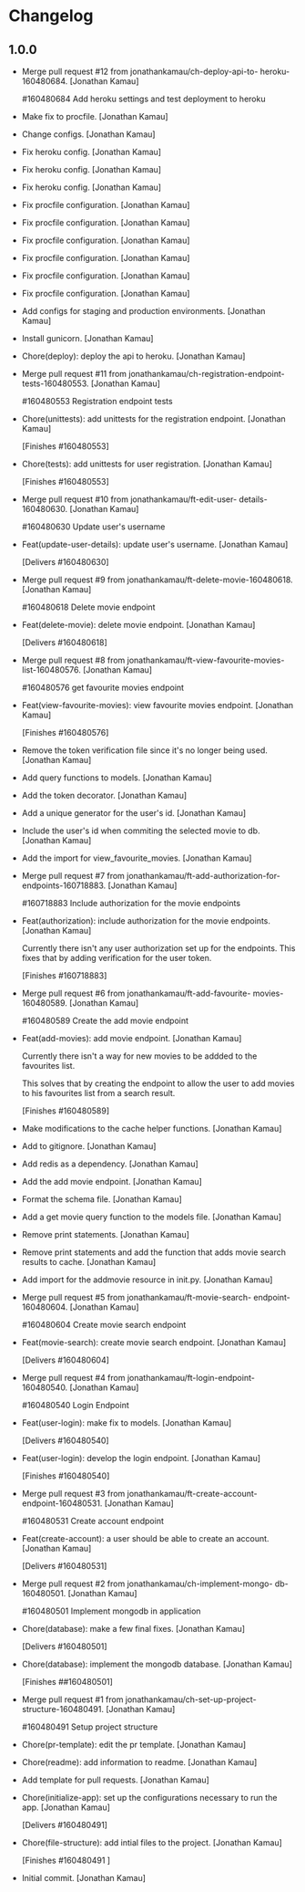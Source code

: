 Changelog
=========


1.0.0
------------
- Merge pull request #12 from jonathankamau/ch-deploy-api-to-
  heroku-160480684. [Jonathan Kamau]

  #160480684 Add heroku settings and test deployment to heroku
- Make fix to procfile. [Jonathan Kamau]
- Change configs. [Jonathan Kamau]
- Fix heroku config. [Jonathan Kamau]
- Fix heroku config. [Jonathan Kamau]
- Fix heroku config. [Jonathan Kamau]
- Fix procfile configuration. [Jonathan Kamau]
- Fix procfile configuration. [Jonathan Kamau]
- Fix procfile configuration. [Jonathan Kamau]
- Fix procfile configuration. [Jonathan Kamau]
- Fix procfile configuration. [Jonathan Kamau]
- Fix procfile configuration. [Jonathan Kamau]
- Add configs for staging and production environments. [Jonathan Kamau]
- Install gunicorn. [Jonathan Kamau]
- Chore(deploy): deploy the api to heroku. [Jonathan Kamau]
- Merge pull request #11 from jonathankamau/ch-registration-endpoint-
  tests-160480553. [Jonathan Kamau]

  #160480553 Registration endpoint tests
- Chore(unittests): add unittests for the registration endpoint.
  [Jonathan Kamau]

  [Finishes #160480553]
- Chore(tests): add unittests for user registration. [Jonathan Kamau]

  [Finishes #160480553]
- Merge pull request #10 from jonathankamau/ft-edit-user-
  details-160480630. [Jonathan Kamau]

  #160480630 Update user's username
- Feat(update-user-details): update user's username. [Jonathan Kamau]

  [Delivers #160480630]
- Merge pull request #9 from jonathankamau/ft-delete-movie-160480618.
  [Jonathan Kamau]

  #160480618 Delete movie endpoint
- Feat(delete-movie): delete movie endpoint. [Jonathan Kamau]

  [Delivers #160480618]
- Merge pull request #8 from jonathankamau/ft-view-favourite-movies-
  list-160480576. [Jonathan Kamau]

  #160480576 get favourite movies endpoint
- Feat(view-favourite-movies): view favourite movies endpoint. [Jonathan
  Kamau]

  [Finishes #160480576]
- Remove the token verification file since it's no longer being used.
  [Jonathan Kamau]
- Add query functions to models. [Jonathan Kamau]
- Add the token decorator. [Jonathan Kamau]
- Add a unique generator for the user's id. [Jonathan Kamau]
- Include the user's id when commiting the selected movie to db.
  [Jonathan Kamau]
- Add the import for view_favourite_movies. [Jonathan Kamau]
- Merge pull request #7 from jonathankamau/ft-add-authorization-for-
  endpoints-160718883. [Jonathan Kamau]

  #160718883 Include authorization for the movie endpoints
- Feat(authorization): include authorization for the movie endpoints.
  [Jonathan Kamau]

  Currently there isn't any user authorization set up for the endpoints.
  This fixes that by adding verification for the user token.

  [Finishes #160718883]
- Merge pull request #6 from jonathankamau/ft-add-favourite-
  movies-160480589. [Jonathan Kamau]

  #160480589 Create the add movie endpoint
- Feat(add-movies): add movie endpoint. [Jonathan Kamau]

  Currently there isn't a way for new movies to be addded to the
  favourites list.

  This solves that by creating the endpoint to allow the user to
  add movies to his favourites list from a search result.

  [Finishes #160480589]
- Make modifications to the cache helper functions. [Jonathan Kamau]
- Add to gitignore. [Jonathan Kamau]
- Add redis as a dependency. [Jonathan Kamau]
- Add the add movie endpoint. [Jonathan Kamau]
- Format the schema file. [Jonathan Kamau]
- Add a get movie query function to the models file. [Jonathan Kamau]
- Remove print statements. [Jonathan Kamau]
- Remove print statements and add the function that adds movie search
  results to cache. [Jonathan Kamau]
- Add import for the addmovie resource in init.py. [Jonathan Kamau]
- Merge pull request #5 from jonathankamau/ft-movie-search-
  endpoint-160480604. [Jonathan Kamau]

  #160480604 Create movie search endpoint
- Feat(movie-search): create movie search endpoint. [Jonathan Kamau]

  [Delivers #160480604]
- Merge pull request #4 from jonathankamau/ft-login-endpoint-160480540.
  [Jonathan Kamau]

  #160480540 Login Endpoint
- Feat(user-login): make fix to models. [Jonathan Kamau]

  [Delivers #160480540]
- Feat(user-login): develop the login endpoint. [Jonathan Kamau]

  [Finishes #160480540]
- Merge pull request #3 from jonathankamau/ft-create-account-
  endpoint-160480531. [Jonathan Kamau]

  #160480531 Create account endpoint
- Feat(create-account): a user should be able to create an account.
  [Jonathan Kamau]

  [Delivers #160480531]
- Merge pull request #2 from jonathankamau/ch-implement-mongo-
  db-160480501. [Jonathan Kamau]

  #160480501 Implement mongodb in application
- Chore(database): make a few final fixes. [Jonathan Kamau]

  [Delivers #160480501]
- Chore(database): implement the mongodb database. [Jonathan Kamau]

  [Finishes ##160480501]
- Merge pull request #1 from jonathankamau/ch-set-up-project-
  structure-160480491. [Jonathan Kamau]

  #160480491 Setup project structure
- Chore(pr-template): edit the pr template. [Jonathan Kamau]
- Chore(readme): add information to readme. [Jonathan Kamau]
- Add template for pull requests. [Jonathan Kamau]
- Chore(initialize-app): set up the configurations necessary to run the
  app. [Jonathan Kamau]

  [Delivers #160480491]
- Chore(file-structure): add intial files to the project. [Jonathan
  Kamau]

  [Finishes #160480491 ]
- Initial commit. [Jonathan Kamau]